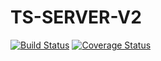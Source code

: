 # TS-SERVER-V2

[![Build Status](https://travis-ci.org/jlopezr/ts-server-v2.svg?branch=master)](https://travis-ci.org/jlopezr/ts-server-v2) [![Coverage Status](https://coveralls.io/repos/github/jlopezr/ts-server-v2/badge.svg?branch=master)](https://coveralls.io/github/jlopezr/ts-server-v2?branch=master)

